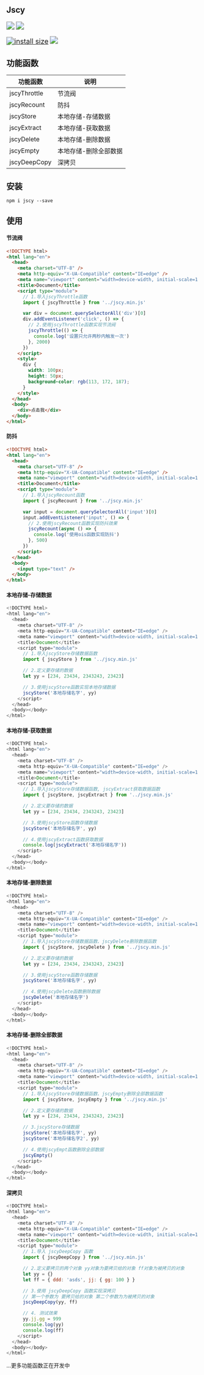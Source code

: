 ## Jscy

[<img src="https://img.shields.io/badge/npm-v1.0.0-important?color=rgb(255,255,255)" style="zoom:130%;" />](https://github.com/learnguos/jscy)   [<img src="https://data.jsdelivr.com/v1/package/npm/learnguos-toolkit/badge" style="zoom:130%;" />](https://www.jsdelivr.com/package/npm/jscy)   

[<img src="https://packagephobia.com/badge?p=jscy" alt="install size" style="zoom:130%;" />](https://packagephobia.com/result?p=jscy)   [<img src="https://img.shields.io/badge/QQ%E4%BA%A4%E6%B5%81%E7%BE%A4-761530245-blue" style="zoom:130%;" />](https://imgtu.com/i/XuTQ5d)   

## 功能函数

| 功能函数     | 说明                  |
| ------------ | --------------------- |
| jscyThrottle | 节流阀                |
| jscyRecount  | 防抖                  |
| jscyStore    | 本地存储-存储数据     |
| jscyExtract  | 本地存储-获取数据     |
| jscyDelete   | 本地存储-删除数据     |
| jscyEmpty    | 本地存储-删除全部数据 |
| jscyDeepCopy | 深拷贝                |

## 安装

```
npm i jscy --save
```

## 使用

#### 节流阀

```html
<!DOCTYPE html>
<html lang="en">
  <head>
    <meta charset="UTF-8" />
    <meta http-equiv="X-UA-Compatible" content="IE=edge" />
    <meta name="viewport" content="width=device-width, initial-scale=1.0" />
    <title>Document</title>
    <script type="module">
      // 1.导入jscyThrottle函数
      import { jscyThrottle } from '../jscy.min.js'

      var div = document.querySelectorAll('div')[0]
      div.addEventListener('click', () => {
        // 2.使用jscyThrottle函数实现节流阀
        jscyThrottle(() => {
          console.log('设置只允许两秒内触发一次')
        }, 2000)
      })
    </script>
    <style>
      div {
        width: 100px;
        height: 50px;
        background-color: rgb(113, 172, 187);
      }
    </style>
  </head>
  <body>
    <div>点击我</div>
  </body>
</html>
```

#### 防抖

```html
<!DOCTYPE html>
<html lang="en">
  <head>
    <meta charset="UTF-8" />
    <meta http-equiv="X-UA-Compatible" content="IE=edge" />
    <meta name="viewport" content="width=device-width, initial-scale=1.0" />
    <title>Document</title>
    <script type="module">
      // 1.导入jscyRecount函数
      import { jscyRecount } from '../jscy.min.js'

      var input = document.querySelectorAll('input')[0]
      input.addEventListener('input', () => {
        // 2.使用jscyRecount函数实现防抖效果
        jscyRecount(async () => {
          console.log('使用ois函数实现防抖')
        }, 500)
      })
    </script>
  </head>
  <body>
    <input type="text" />
  </body>
</html>
```


#### 本地存储-存储数据

```javascript
<!DOCTYPE html>
<html lang="en">
  <head>
    <meta charset="UTF-8" />
    <meta http-equiv="X-UA-Compatible" content="IE=edge" />
    <meta name="viewport" content="width=device-width, initial-scale=1.0" />
    <title>Document</title>
    <script type="module">
      // 1.导入jscyStore存储数据函数
      import { jscyStore } from '../jscy.min.js'

      // 2.定义要存储的数据
      let yy = [234, 23434, 2343243, 23423]

      // 3.使用jscyStore函数实现本地存储数据
      jscyStore('本地存储名字', yy)
    </script>
  </head>
  <body></body>
</html>
```

#### 本地存储-获取数据

```javascript
<!DOCTYPE html>
<html lang="en">
  <head>
    <meta charset="UTF-8" />
    <meta http-equiv="X-UA-Compatible" content="IE=edge" />
    <meta name="viewport" content="width=device-width, initial-scale=1.0" />
    <title>Document</title>
    <script type="module">
      // 1.导入jscyStore存储数据函数, jscyExtract获取数据函数
      import { jscyStore, jscyExtract } from '../jscy.min.js'

      // 2.定义要存储的数据
      let yy = [234, 23434, 2343243, 23423]

      // 3.使用jscyStore函数存储数据
      jscyStore('本地存储名字', yy)

      // 4.使用jscyExtract函数获取数据
      console.log(jscyExtract('本地存储名字'))
    </script>
  </head>
  <body></body>
</html>
```

#### 本地存储-删除数据

```javascript
<!DOCTYPE html>
<html lang="en">
  <head>
    <meta charset="UTF-8" />
    <meta http-equiv="X-UA-Compatible" content="IE=edge" />
    <meta name="viewport" content="width=device-width, initial-scale=1.0" />
    <title>Document</title>
    <script type="module">
      // 1.导入jscyStore存储数据函数、jscyDelete删除数据函数
      import { jscyStore, jscyDelete } from '../jscy.min.js'

      // 2.定义要存储的数据
      let yy = [234, 23434, 2343243, 23423]

      // 3.使用jscyStore函数存储数据
      jscyStore('本地存储名字', yy)

      // 4.使用jscyDelete函数删除数据
      jscyDelete('本地存储名字')
    </script>
  </head>
  <body></body>
</html>
```

#### 本地存储-删除全部数据

```javascript
<!DOCTYPE html>
<html lang="en">
  <head>
    <meta charset="UTF-8" />
    <meta http-equiv="X-UA-Compatible" content="IE=edge" />
    <meta name="viewport" content="width=device-width, initial-scale=1.0" />
    <title>Document</title>
    <script type="module">
      // 1.导入jscyStore存储数据函数、jscyEmpty删除全部数据函数
      import { jscyStore, jscyEmpty } from '../jscy.min.js'

      // 2.定义要存储的数据
      let yy = [234, 23434, 2343243, 23423]

      // 3.jscyStore存储数据
      jscyStore('本地存储名字', yy)
      jscyStore('本地存储名字2', yy)

      // 4.使用jscyEmpt函数删除全部数据
      jscyEmpty()
    </script>
  </head>
  <body></body>
</html>
```

#### 深拷贝

```javascript
<!DOCTYPE html>
<html lang="en">
  <head>
    <meta charset="UTF-8" />
    <meta http-equiv="X-UA-Compatible" content="IE=edge" />
    <meta name="viewport" content="width=device-width, initial-scale=1.0" />
    <title>Document</title>
    <script type="module">
      // 1.导入 jscyDeepCopy 函数
      import { jscyDeepCopy } from '../jscy.min.js'

      // 2.定义要拷贝的两个对象 yy对象为要拷贝给的对象 ff对象为被拷贝的对象
      let yy = {}
      let ff = { ddd: 'asds', jj: { gg: 100 } }

      // 3.使用 jscyDeepCopy 函数实现深拷贝
      // 第一个参数为 要拷贝给的对象 第二个参数为为被拷贝的对象
      jscyDeepCopy(yy, ff)

      // 4. 测试效果
      yy.jj.gg = 999
      console.log(yy)
      console.log(ff)
    </script>
  </head>
  <body></body>
</html>
```

...更多功能函数正在开发中



